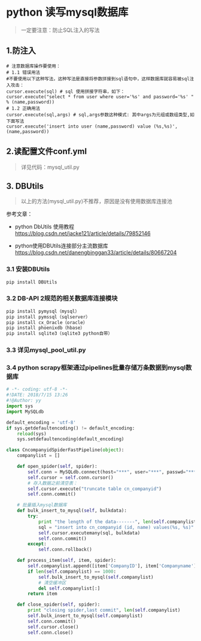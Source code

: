 # python 读写mysql数据库

> 一定要注意：防止SQL注入的写法

## 1.防注入
```
# 注意数据库操作要使用：
# 1.1 错误用法 
#不要使用以下这种写法，这种写法是直接将参数拼接到sql语句中，这样数据库就容易被sql注入攻击：
cursor.execute(sql) # sql 使用拼接字符串，如下：
cursor.execute("select * from user where user='%s' and password='%s' " % (name,password))
# 1.2 正确用法 
cursor.execute(sql,args) # sql,args参数这种模式: 其中args为元组或数组类型,如下面写法
cursor.execute('insert into user (name,password) value (%s,%s)',(name,password))
```

## 2.读配置文件conf.yml
>详见代码：mysql_util.py


## 3. DBUtils 
> 以上的方法(mysql_util.py)不推荐，原因是没有使用数据库连接池

参考文章：  
- python DbUtils 使用教程  
https://blog.csdn.net/jacke121/article/details/79852146  

- python使用DBUtils连接部分主流数据库  
https://blog.csdn.net/danengbinggan33/article/details/80667204


### 3.1 安装DBUtils
```bash
pip install DBUtils
```
### 3.2 DB-API 2规范的相关数据库连接模块
```bash
pip install pymysql（mysql）
pip install pymssql（sqlserver）
pip install cx_Oracle（oracle）
pip install phoenixdb（hbase）
pip install sqlite3（sqlite3 python自带）
```
### 3.3 详见mysql_pool_util.py

### 3.4 python scrapy框架通过pipelines批量存储万条数据到mysql数据库
```python
# -*- coding: utf-8 -*-
#!DATE: 2018/7/15 13:26
#!@Author: yy
import sys
import MySQLdb

default_encoding = 'utf-8'
if sys.getdefaultencoding() != default_encoding:
    reload(sys)
    sys.setdefaultencoding(default_encoding)

class CncompanyidSpiderFastPipeline(object):
    companylist = []

    def open_spider(self, spider):
        self.conn = MySQLdb.connect(host="***", user="***", passwd="***",db="***",charset="utf8")
        self.cursor = self.conn.cursor()
        # 存入数据之前清空表：
        self.cursor.execute("truncate table cn_companyid")
        self.conn.commit()

    # 批量插入mysql数据库
    def bulk_insert_to_mysql(self, bulkdata):
        try:
            print "the length of the data-------", len(self.companylist)
            sql = "insert into cn_companyid (id, name) values(%s, %s)"
            self.cursor.executemany(sql, bulkdata)
            self.conn.commit()
        except:
            self.conn.rollback()

    def process_item(self, item, spider):
        self.companylist.append([item['CompanyID'], item['Companyname']])
        if len(self.companylist) == 1000:
            self.bulk_insert_to_mysql(self.companylist)
            # 清空缓冲区
            del self.companylist[:]
        return item

    def close_spider(self, spider):
        print "closing spider,last commit", len(self.companylist)
        self.bulk_insert_to_mysql(self.companylist)
        self.conn.commit()
        self.cursor.close()
        self.conn.close()
```

